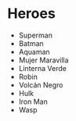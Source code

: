 # Heroes

* Superman
* Batman
* Aquaman
* Mujer Maravilla
* Linterna Verde
* Robin
* Volcán Negro
* Hulk
* Iron Man
* Wasp
